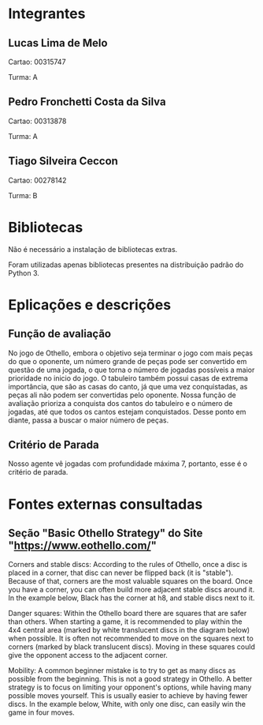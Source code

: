 # Integrantes

## Lucas Lima de Melo
Cartao: 00315747

Turma: A

## Pedro Fronchetti Costa da Silva
Cartao: 00313878

Turma: A

## Tiago Silveira Ceccon
Cartao: 00278142

Turma: B

# Bibliotecas

Não é necessário a instalação de bibliotecas extras. 

Foram utilizadas apenas bibliotecas presentes na distribuição padrão do Python 3.

# Eplicações e descrições

## Função de avaliação

No jogo de Othello, embora o objetivo seja terminar o jogo com mais peças do que o oponente, um número grande de peças pode ser convertido em questão de uma jogada, o que torna o número de jogadas possíveis a maior prioridade no inicio do jogo. O tabuleiro também possui casas de extrema importância, que são as casas do canto, já que uma vez conquistadas, as peças ali não podem ser convertidas pelo oponente. Nossa função de avaliação prioriza a conquista dos cantos do tabuleiro e o número de jogadas, até que todos os cantos estejam conquistados. Desse ponto em diante, passa a buscar o maior número de peças.

## Critério de Parada

Nosso agente vê jogadas com profundidade máxima 7, portanto, esse é o critério de parada.

# Fontes externas consultadas

## Seção "Basic Othello Strategy" do Site "https://www.eothello.com/"

Corners and stable discs:
According to the rules of Othello, once a disc is placed in a corner, that disc can never be flipped back (it is "stable"). Because of that, corners are the most valuable squares on the board. Once you have a corner, you can often build more adjacent stable discs around it. In the example below, Black has the corner at h8, and stable discs next to it.

Danger squares:
Within the Othello board there are squares that are safer than others. When starting a game, it is recommended to play within the 4x4 central area (marked by white translucent discs in the diagram below) when possible. It is often not recommended to move on the squares next to corners (marked by black translucent discs). Moving in these squares could give the opponent access to the adjacent corner.

Mobility:
A common beginner mistake is to try to get as many discs as possible from the beginning. This is not a good strategy in Othello. A better strategy is to focus on limiting your opponent's options, while having many possible moves yourself. This is usually easier to achieve by having fewer discs. In the example below, White, with only one disc, can easily win the game in four moves.

